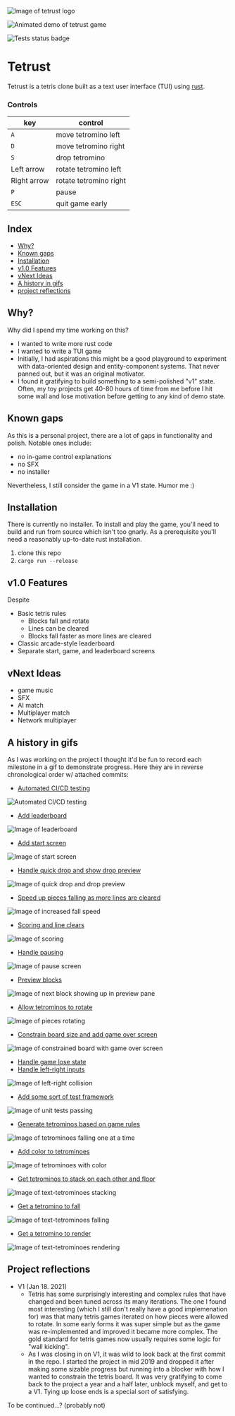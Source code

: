 <!-- sadly it'd be cool to render the cover/logo using the ascii art itself, but  I don't think that will read as well w/ accessibility tools like screen readers -->
![Image of tetrust logo](misc/tetrust-cover.png)

![Animated demo of tetrust game](demo/main-demo.gif)

![Tests status badge](https://github.com/scottnm/tetrust/workflows/Tests/badge.svg)

# Tetrust

Tetrust is a tetris clone built as a text user interface (TUI) using [rust](https://www.rust-lang.org).

### Controls

|key|control|
|---|-------|
|`A`|move tetromino left|
|`D`|move tetromino right| 
|`S`|drop tetromino|
|Left arrow|rotate tetromino left|
|Right arrow|rotate tetromino right|
|`P`|pause|
|`ESC`|quit game early|

## Index

- [Why?](#why)
- [Known gaps](#known-gaps)
- [Installation](#installation)
- [v1.0 Features](#v10-features)
- [vNext Ideas](#vnext-ideas)
- [A history in gifs](#a-history-in-gifs)
- [project reflections](#project-reflections)

## Why?

Why did I spend my time working on this?

- I wanted to write more rust code
- I wanted to write a TUI game
- Initially, I had aspirations this might be a good playground to experiment with data-oriented design and entity-component systems. That never panned out, but it was an original motivator.
- I found it gratifying to build something to a semi-polished "v1" state. Often, my toy projects get 40-80 hours of time from me before I hit some wall and lose motivation before getting to any kind of demo state. 

## Known gaps

As this is a personal project, there are a lot of gaps in functionality and polish. Notable ones include:

- no in-game control explanations
- no SFX
- no installer

Nevertheless, I still consider the game in a V1 state. Humor me :)

## Installation

There is currently no installer. To install and play the game, you'll need to build and run from source which isn't too gnarly. As a prerequisite you'll need a reasonably up-to-date rust installation.

1. clone this repo
2. `cargo run --release`

## v1.0 Features

Despite 

- Basic tetris rules
    - Blocks fall and rotate
    - Lines can be cleared
    - Blocks fall faster as more lines are cleared
- Classic arcade-style leaderboard
- Separate start, game, and leaderboard screens

## vNext Ideas

- game music
- SFX
- AI match
- Multiplayer match
- Network multiplayer

## A history in gifs

As I was working on the project I thought it'd be fun to record each milestone in a gif to demonstrate progress. Here they are in reverse chronological order w/ attached commits:

- [Automated CI/CD testing](https://github.com/scottnm/tetrust/commit/2da6b6a456d97472b1790d94c260deb8cd8ba0bf)

![Automated CI/CD testing](https://github.com/scottnm/tetrust/workflows/Tests/badge.svg)

- [Add leaderboard](https://github.com/scottnm/tetrust/commit/d09425ff29ce4617cbe1d3dec9d45a0e845e51d6)

![Image of leaderboard](demo/16-leaderboard.gif)

- [Add start screen](https://github.com/scottnm/tetrust/commit/93b6d95)

![Image of start screen](demo/15-screens.gif)

- [Handle quick drop and show drop preview](https://github.com/scottnm/tetrust/commit/d97b914)

![Image of quick drop and drop preview](demo/14-quick-drop.gif)

- [Speed up pieces falling as more lines are cleared](https://github.com/scottnm/tetrust/commit/79aae07b823af30b06091c22f96c8760d80cdb60)

![Image of increased fall speed](demo/13-fallspeed.gif)

- [Scoring and line clears](https://github.com/scottnm/tetrust/commit/b330acb)

![Image of scoring](demo/12-scoring.gif)

- [Handle pausing](https://github.com/scottnm/tetrust/commit/364add645b291dd330ccb3817eae0988b9a761e3)

![Image of pause screen](demo/11-pause.gif)

- [Preview blocks](https://github.com/scottnm/tetrust/commit/c8e859c5857bb7a48843ab7108bff9692a0370e0)

![Image of next block showing up in preview pane](demo/10-preview.gif)

- [Allow tetrominos to rotate](https://github.com/scottnm/tetrust/commit/3dd8bba32517b65c19e1ad4082612eb287630734)

![Image of pieces rotating](demo/09-rotation.gif)

- [Constrain board size and add game over screen](https://github.com/scottnm/tetrust/commit/44bbeee4d17255c68c0f7c96ebe29a6b6c151b2a)

![Image of constrained board with game over screen](demo/08-constrained-gameover-blink.gif)

- [Handle game lose state](https://github.com/scottnm/tetrust/commit/b72efb7eb834d442885c35f5cbb8173c2b1ba887)
- [Handle left-right inputs](https://github.com/scottnm/tetrust/commit/a819261fdfd041bd8fbcc280d9661e78f355bdcd)

![Image of left-right collision](demo/07-lr-collision.gif)

- [Add some sort of test framework](https://github.com/scottnm/tetrust/commit/2d4fbc7ba4b3579150d3a3c889dd88d99c34e578)

![Image of unit tests passing](demo/06-test.png)

- [Generate tetrominos based on game rules](https://github.com/scottnm/tetrust/commit/b72efb7eb834d442885c35f5cbb8173c2b1ba887)

![Image of tetrominoes falling one at a time](demo/05-generate-by-rules.gif)

- [Add color to tetrominoes](https://github.com/scottnm/tetrust/commit/1c547fc7bc0d701fa8e7117592c61a0a5b693840)

![Image of tetrominoes with color](demo/04-color.gif)

- [Get tetrominos to stack on each other and floor](https://github.com/scottnm/tetrust/commit/915e61e7d227fea6e134da75f864629514f3c9f8)

![Image of text-tetrominoes stacking](demo/03-stack.gif)

- [Get a tetromino to fall](https://github.com/scottnm/tetrust/commit/f3aca54cb39c7137e0c38f52fd2c4c8d9f23af4b)

![Image of text-tetrominoes falling](demo/02-fall.gif)

- [Get a tetromino to render](https://github.com/scottnm/tetrust/commit/76babe55dcab890374494fc912e77d16b2fe0e48)

![Image of text-tetrominoes rendering](demo/01-render.gif)

## Project reflections

- V1 (Jan 18. 2021)
    - Tetris has some surprisingly interesting and complex rules that have changed and been tuned across its many iterations. The one I found most interesting (which I still don't really have a good implemenation for) was that many tetris games iterated on how pieces were allowed to rotate. In some early forms it was super simple but as the game was re-implemented and improved it became more complex. The gold standard for tetris games now usually requires some logic for "wall kicking".
    - As I was closing in on V1, it was wild to look back at the first commit in the repo. I started the project in mid 2019 and dropped it after making some sizable progress but running into a blocker with how I wanted to constrain the tetris board. It was very gratifying to come back to the project a year and a  half later, unblock myself, and get to a V1. Tying up loose ends is a special sort of satisfying.

To be continued...? (probably not)
